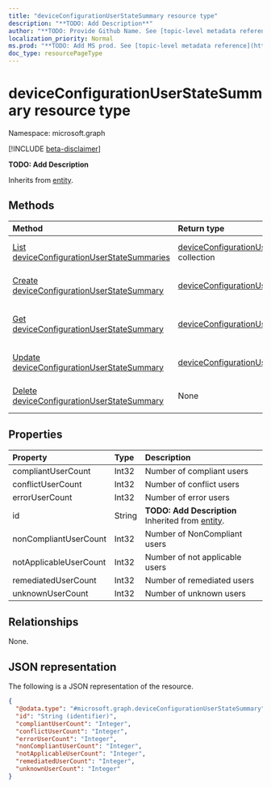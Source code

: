 ```yaml
---
title: "deviceConfigurationUserStateSummary resource type"
description: "**TODO: Add Description**"
author: "**TODO: Provide Github Name. See [topic-level metadata reference](https://msgo.azurewebsites.net/add/document/guidelines/metadata.html#topic-level-metadata)**"
localization_priority: Normal
ms.prod: "**TODO: Add MS prod. See [topic-level metadata reference](https://msgo.azurewebsites.net/add/document/guidelines/metadata.html#topic-level-metadata)**"
doc_type: resourcePageType
---
```


# deviceConfigurationUserStateSummary resource type

Namespace: microsoft.graph

[!INCLUDE [beta-disclaimer](../../includes/beta-disclaimer.md)]

**TODO: Add Description**


Inherits from [entity](../resources/entity.md).

## Methods
|Method|Return type|Description|
|:---|:---|:---|
|[List deviceConfigurationUserStateSummaries](../api/deviceconfigurationuserstatesummary-list.md)|[deviceConfigurationUserStateSummary](../resources/deviceconfigurationuserstatesummary.md) collection|Get a list of the [deviceConfigurationUserStateSummary](../resources/deviceconfigurationuserstatesummary.md) objects and their properties.|
|[Create deviceConfigurationUserStateSummary](../api/deviceconfigurationuserstatesummary-create.md)|[deviceConfigurationUserStateSummary](../resources/deviceconfigurationuserstatesummary.md)|Create a new [deviceConfigurationUserStateSummary](../resources/deviceconfigurationuserstatesummary.md) object.|
|[Get deviceConfigurationUserStateSummary](../api/deviceconfigurationuserstatesummary-get.md)|[deviceConfigurationUserStateSummary](../resources/deviceconfigurationuserstatesummary.md)|Read the properties and relationships of a [deviceConfigurationUserStateSummary](../resources/deviceconfigurationuserstatesummary.md) object.|
|[Update deviceConfigurationUserStateSummary](../api/deviceconfigurationuserstatesummary-update.md)|[deviceConfigurationUserStateSummary](../resources/deviceconfigurationuserstatesummary.md)|Update the properties of a [deviceConfigurationUserStateSummary](../resources/deviceconfigurationuserstatesummary.md) object.|
|[Delete deviceConfigurationUserStateSummary](../api/deviceconfigurationuserstatesummary-delete.md)|None|Deletes a [deviceConfigurationUserStateSummary](../resources/deviceconfigurationuserstatesummary.md) object.|

## Properties
|Property|Type|Description|
|:---|:---|:---|
|compliantUserCount|Int32|Number of compliant users|
|conflictUserCount|Int32|Number of conflict users|
|errorUserCount|Int32|Number of error users|
|id|String|**TODO: Add Description** Inherited from [entity](../resources/entity.md).|
|nonCompliantUserCount|Int32|Number of NonCompliant users|
|notApplicableUserCount|Int32|Number of not applicable users|
|remediatedUserCount|Int32|Number of remediated users|
|unknownUserCount|Int32|Number of unknown users|

## Relationships
None.

## JSON representation
The following is a JSON representation of the resource.
<!-- {
  "blockType": "resource",
  "keyProperty": "id",
  "@odata.type": "microsoft.graph.deviceConfigurationUserStateSummary",
  "baseType": "microsoft.graph.entity",
  "openType": false
}
-->
``` json
{
  "@odata.type": "#microsoft.graph.deviceConfigurationUserStateSummary",
  "id": "String (identifier)",
  "compliantUserCount": "Integer",
  "conflictUserCount": "Integer",
  "errorUserCount": "Integer",
  "nonCompliantUserCount": "Integer",
  "notApplicableUserCount": "Integer",
  "remediatedUserCount": "Integer",
  "unknownUserCount": "Integer"
}
```

